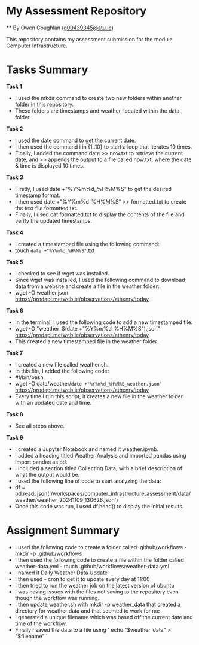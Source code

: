 # My Assessment Repository

** By Owen Coughlan (g00439345@atu.ie)

This repository contains my assessment submission for the module Computer Infrastructure.

# Tasks Summary

**Task 1**
- I used the mkdir command to create two new folders within another folder in this repository.
- These folders are timestamps and weather, located within the data folder.

**Task 2**
- I used the date command to get the current date.
- I then used the command i in {1..10} to start a loop that iterates 10 times.
- Finally, I added the command date >> now.txt to retrieve the current date, and >> appends the output to a file called now.txt, where the date & time is displayed 10 times.

**Task 3**
- Firstly, I used date +"%Y%m%d_%H%M%S" to get the desired timestamp format.
- I then used date +"%Y%m%d_%H%M%S" >> formatted.txt to create the text file formatted.txt.
- Finally, I used cat formatted.txt to display the contents of the file and verify the updated timestamps.

**Task 4**
- I created a timestamped file using the following command:
- touch `date +"%Y%m%d_%H%M%S"`.txt

**Task 5**
- I checked to see if wget was installed.
- Since wget was installed, I used the following command to download data from a website and create a file in the weather folder:
- wget -O weather.json https://prodapi.metweb.ie/observations/athenry/today

**Task 6**
- In the terminal, I used the following code to add a new timestamped file:
- wget -O "weather_$(date +"%Y%m%d_%H%M%S").json" https://prodapi.metweb.ie/observations/athenry/today
- This created a new timestamped file in the weather folder.

**Task 7**
- I created a new file called weather.sh.
- In this file, I added the following code:
- #!/bin/bash
- wget -O data/weather/`date +"%Y%m%d_%H%M%S_weather.json"` https://prodapi.metweb.ie/observations/athenry/today
- Every time I run this script, it creates a new file in the weather folder with an updated date and time.

**Task 8**
- See all steps above.

**Task 9**
- I created a Jupyter Notebook and named it weather.ipynb.
- I added a heading titled Weather Analysis and imported pandas using import pandas as pd.
- I included a section titled Collecting Data, with a brief description of what the output would be.
- I used the following line of code to start analyzing the data:
- df = pd.read_json('/workspaces/computer_infrastructure_assessment/data/weather/weather_20241109_130626.json')
- Once this code was run, I used df.head() to display the initial results.

# Assignment Summary

- I used the following code to create a folder called .github/workflows - mkdir -p .github/workflows
- I then used the following code to create a file within the folder called weather-data.yml - touch .github/workflows/weather-data.yml
- I named it Daily Weather Data Update
- I then used - cron to get it to update every day at 11:00
- I then tried to run the weather job on the latest version of ubuntu
- I was having issues with the files not saving to the repository even though the workflow was running.
- I then update weather.sh with mkdir -p weather_data that created a directory for weather data and that seemed to work for me
- I generated a unique filename which was based off the current date and time of the workflow.
- Finally I saved the data to a file using ' echo "$weather_data" > "$filename" ' 